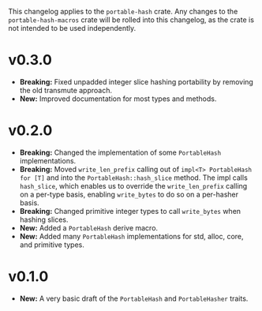 This changelog applies to the `portable-hash` crate. Any changes to the `portable-hash-macros` crate will be rolled into this changelog, as the crate is not intended to be used independently.

# v0.3.0

- **Breaking:** Fixed unpadded integer slice hashing portability by removing the old transmute approach.
- **New:** Improved documentation for most types and methods.

# v0.2.0

- **Breaking:** Changed the implementation of some `PortableHash` implementations.
- **Breaking:** Moved `write_len_prefix` calling out of `impl<T> PortableHash for [T]` and into the `PortableHash::hash_slice` method. The impl calls `hash_slice`, which enables us to override the `write_len_prefix` calling on a per-type basis, enabling `write_bytes` to do so on a per-hasher basis.
- **Breaking:** Changed primitive integer types to call `write_bytes` when hashing slices.
- **New:** Added a `PortableHash` derive macro.
- **New:** Added many `PortableHash` implementations for std, alloc, core, and primitive types.

# v0.1.0

- **New:** A very basic draft of the `PortableHash` and `PortableHasher` traits.
